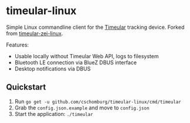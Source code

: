# timeular-linux

Simple Linux commandline client for the [Timeular](https://timeular.com/product/tracker/) tracking device.
Forked from [timeular-zei-linux](https://github.com/krisbuist/timeular-zei-linux).

Features:

- Usable locally without Timeular Web API, logs to filesystem
- Bluetooth LE connection via BlueZ DBUS interface
- Desktop notifications via DBUS

## Quickstart

1. Run `go get -u github.com/cschomburg/timeular-linux/cmd/timeular`
2. Grab the `config.json.example` and move to `config.json`
3. Start the application: `./timeular`
